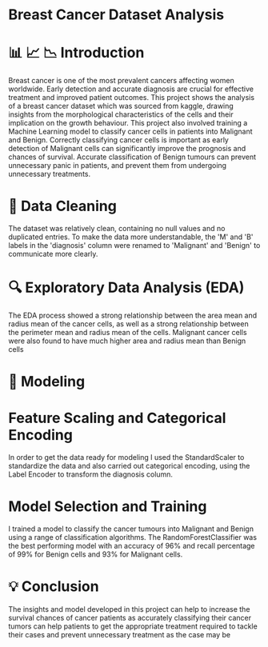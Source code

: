 # Breast Cancer Dataset Analysis

# 📊 📈 📉 Introduction

Breast cancer is one of the most prevalent cancers affecting women worldwide. Early detection and accurate diagnosis are crucial for effective treatment and improved patient outcomes. This project shows the analysis of a breast cancer dataset which was sourced from kaggle, drawing insights from the morphological characteristics of the cells and their implication on the growth behaviour. This project also involved training a Machine Learning model to classify cancer cells in patients into Malignant and Benign. Correctly classifying cancer cells is important as early detection of Malignant cells can significantly improve the prognosis and chances of survival. Accurate classification of Benign tumours can prevent unnecessary panic in patients, and prevent them from undergoing unnecessary treatments.

# 🧹 Data Cleaning

The dataset was relatively clean, containing no null values and no duplicated entries. To make the data more understandable, the 'M' and 'B' labels in the 'diagnosis' column were renamed to 'Malignant' and 'Benign' to communicate more clearly.

# 🔍 Exploratory Data Analysis (EDA)

The EDA process showed a strong relationship between the area mean and radius mean of the cancer cells, as well as a strong relationship between the perimeter mean and radius mean of the cells. Malignant cancer cells were also found to have much higher area and radius mean than Benign cells

# 🤖 Modeling
# Feature Scaling and Categorical Encoding

In order to get the data ready for modeling I used the StandardScaler to standardize the data and also carried out categorical encoding, using the Label Encoder to transform the diagnosis column.

# Model Selection and Training

I trained a model to classify the cancer tumours into Malignant and Benign using a range of classification algorithms. The RandomForestClassifier was the best performing model with an accuracy of 96% and recall percentage of 99% for Benign cells and 93% for Malignant cells.

# 💡 Conclusion
The insights and model developed in this project can help to increase the survival chances of cancer patients as accurately classifying their cancer tumors can help patients to get the appropriate treatment required to tackle their cases and prevent unnecessary treatment as the case may be

